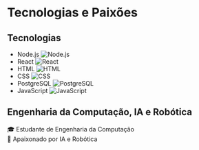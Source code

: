 # Tecnologias e Paixões

## Tecnologias
- Node.js ![Node.js](https://upload.wikimedia.org/wikipedia/commons/thumb/d/d9/Node.js_logo.svg/50px-Node.js_logo.png)
- React ![React](https://upload.wikimedia.org/wikipedia/commons/thumb/a/a7/React-icon.svg/50px-React-icon.png)
- HTML ![HTML](https://upload.wikimedia.org/wikipedia/commons/thumb/6/61/HTML5_logo_and_wordmark.svg/50px-HTML5_logo_and_wordmark.png)
- CSS ![CSS](https://upload.wikimedia.org/wikipedia/commons/thumb/d/d5/CSS3_logo_and_wordmark.svg/50px-CSS3_logo_and_wordmark.png)
- PostgreSQL ![PostgreSQL](https://upload.wikimedia.org/wikipedia/commons/thumb/2/29/Postgresql_elephant.svg/50px-Postgresql_elephant.svg.png)
- JavaScript ![JavaScript](https://upload.wikimedia.org/wikipedia/commons/thumb/6/6a/JavaScript-logo.png/50px-JavaScript-logo.png)

## Engenharia da Computação, IA e Robótica
🎓 Estudante de Engenharia da Computação  
🤖 Apaixonado por IA e Robótica
